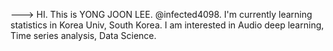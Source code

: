 --->
HI. This is YONG JOON LEE. @infected4098. 
I'm currently learning statistics in Korea Univ, South Korea. I am interested in Audio deep learning, Time series analysis, Data Science. 
